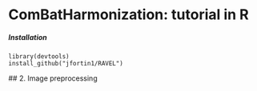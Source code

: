 # ComBatHarmonization: tutorial in R

##### Installation

```{r}
library(devtools)
install_github("jfortin1/RAVEL")
```


<div id='id-section2'/>
## 2. Image preprocessing 





